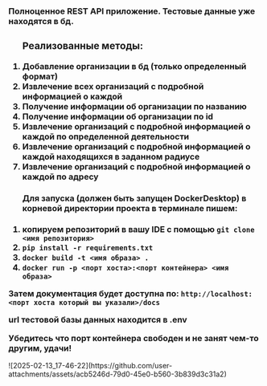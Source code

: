 <h3>Полноценное REST API приложение. Тестовые данные уже находятся в бд.
<ol><h3>Реализованные методы:</h3>
<li>Добавление организации в бд (только определенный формат)    </li>
<li>Извлечение всех организаций с подробной информацией о каждой</li>
<li>Получение информации об организации по названию</li>
<li>Получение информации об организации по id</li>
<li>Извлечение организаций с подробной информацией о каждой по определенной деятельности</li>
<li>Извлечение организаций с подробной информацией о каждой находящихся в заданном радиусе</li>
<li>Извлечение организаций с подробной информацией о каждой по адресу</li>
</ol>  
<ol><h4>Для запуска (должен быть запущен DockerDesktop) в корневой директории проекта в терминале пишем:</h4> <li>копируем репозиторий в вашу IDE с помощью <code>git clone <имя репозитория></code></li><li><code>pip install -r requirements.txt</code></li><li><code>docker build -t <имя образа> .</code></li>
<li><code>docker run -p <порт хоста>:<порт контейнера> <имя образа></code></li></ol>
<b>Затем документация будет доступна по: <code>http://localhost:<порт хоста который вы указали>/docs</code></b>
<p>url тестовой базы данных находится в .env </p>
<p>Убедитесь что порт контейнера свободен и не занят чем-то другим, удачи!</p></h3>![2025-02-13_17-46-22](https://github.com/user-attachments/assets/acb5246d-79d0-45e0-b560-3b839d3c31a2)
